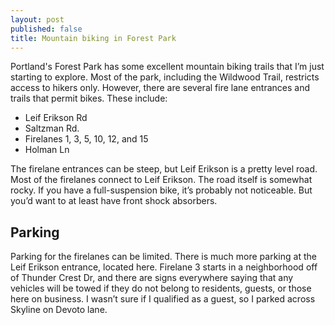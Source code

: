 ```yaml
---
layout: post
published: false
title: Mountain biking in Forest Park
---
```

Portland's Forest Park has some excellent mountain biking trails that I’m just starting to explore. Most of the park, including the Wildwood Trail, restricts access to hikers only. However, there are several fire lane entrances and trails that permit bikes. These include:

* Leif Erikson Rd
* Saltzman Rd.
* Firelanes 1, 3, 5, 10, 12, and 15
* Holman Ln

The firelane entrances can be steep, but Leif Erikson is a pretty level road. Most of the firelanes connect to Leif Erikson. The road itself is somewhat rocky. If you have a full-suspension bike, it’s probably not noticeable. But you’d want to at least have front shock absorbers.

## Parking

Parking for the firelanes can be limited. There is much more parking at the Leif Erikson entrance, located here.  Firelane 3 starts in a neighborhood off of Thunder Crest Dr, and there are signs everywhere saying that any vehicles will be towed if they do not belong to residents, guests, or those here on business.  I wasn’t sure if I qualified as a guest, so I parked across Skyline on Devoto lane.

